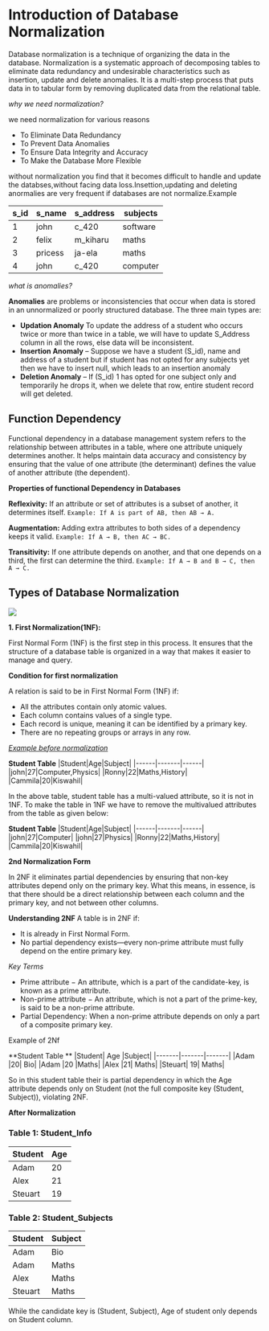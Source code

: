 # Introduction of Database Normalization

Database normalization is a technique of organizing the data in the database. Normalization is a
systematic approach of decomposing tables to eliminate data redundancy and undesirable
characteristics such as insertion, update and delete anomalies. It is a multi-step process that puts data in
to tabular form by removing duplicated data from the relational table. 

*why we need normalization?*

we need normalization for various reasons 

- To Eliminate Data Redundancy
- To Prevent Data Anomalies
- To Ensure Data Integrity and Accuracy
- To Make the Database More Flexible

without normalization you find that it becomes difficult to handle and update the databses,without facing data loss.Insettion,updating and deleting anormalies are very frequent if databases are not normalize.Example

|s_id |s_name|s_address|subjects|
|---------|---------|----------|--------|
|1|john|c_420|software|
|2|felix|m_kiharu|maths|
|3|pricess|ja-ela|maths|
|4|john|c_420|computer|

*what is anomalies?*

**Anomalies** are problems or inconsistencies that occur when data is stored in an unnormalized or poorly structured database. The three main types are:

- **Updation Anomaly** To update the address of a student who occurs twice or more than twice in a table,
we will have to update S_Address column in all the rows, else data will be inconsistent.
- **Insertion Anomaly** – Suppose we have a student (S_id), name and address of a student but if student
has not opted for any subjects yet then we have to insert null, which leads to an insertion anomaly
- **Deletion Anomaly** – If (S_id) 1 has opted for one subject only and temporarily he drops it, when we
delete that row, entire student record will get deleted.

## Function Dependency 

Functional dependency in a database management system refers to the relationship between attributes in a table, where one attribute uniquely determines another. It helps maintain data accuracy and consistency by ensuring that the value of one attribute (the determinant) defines the value of another attribute (the dependent).

**Properties of functional Dependency in Databases**

**Reflexivity:**
If an attribute or set of attributes is a subset of another, it determines itself.
```Example: If A is part of AB, then AB → A.```

**Augmentation:**
Adding extra attributes to both sides of a dependency keeps it valid.
```Example: If A → B, then AC → BC.```

**Transitivity:**
If one attribute depends on another, and that one depends on a third, the first can determine the third.
```Example: If A → B and B → C, then A → C.```

## Types of Database Normalization

<img src="./images/Screenshot 2025-06-09 153415.png">

**1. First Normalization(1NF):**

 First Normal Form (1NF) is the first step in this process. It ensures that the structure of a database table is organized in a way that makes it easier to manage and query.

**Condition for first normalization**

A relation is said to be in First Normal Form (1NF) if:

- All the attributes contain only atomic  values.
- Each column contains values of a single type.
- Each record  is unique, meaning it can be identified by a primary key.
- There are no repeating groups or arrays in any row.

<u> *Example before normalization* </u>

**Student Table**
|Student|Age|Subject|
|------|-------|------|
|john|27|Computer,Physics|
|Ronny|22|Maths,History|
|Cammila|20|Kiswahil|

In the above table, student table has a multi-valued attribute, so it is not in 1NF. To make the table in 1NF we have to remove the multivalued attributes from the table as given below:


**Student Table**
|Student|Age|Subject|
|------|-------|------|
|john|27|Computer|
|john|27|Physics|
|Ronny|22|Maths,History|
|Cammila|20|Kiswahil|

**2nd Normalization Form**

In 2NF it eliminates partial dependencies by ensuring that non-key attributes depend only on the primary key. What this means, in essence, is that there should be a direct relationship between each column and the primary key, and not between other columns.

**Understanding 2NF**
A table is in 2NF if:
- It is already in First Normal Form.
- No partial dependency exists—every non-prime attribute  must fully depend on the entire primary key.

*Key Terms*
- Prime attribute − An attribute, which is a part of the candidate-key, is known as a prime attribute.
- Non-prime attribute − An attribute, which is not a part of the prime-key, is said to be a non-prime attribute.
- Partial Dependency: When a non-prime attribute depends on only a part of a composite primary key.

Example of 2Nf

**Student Table **
|Student|	Age	|Subject|
|-------|-------|-------|
|Adam	|20|	Bio|
|Adam	|20	|Maths|
|Alex	|21|	Maths|
|Steuart|	19|	Maths|

So in this student table their is partial dependency in which the Age attribute depends only on Student (not the full composite key (Student, Subject)), violating 2NF. 

**After Normalization**
### Table 1: Student_Info

| Student  | Age |
|----------|-----|
| Adam     | 20  |
| Alex     | 21  |
| Steuart  | 19  |

### Table 2: Student_Subjects

| Student  | Subject |
|----------|---------|
| Adam     | Bio     |
| Adam     | Maths   |
| Alex     | Maths   |
| Steuart  | Maths   |

While the candidate key is (Student, Subject), Age of student only depends on Student column.






